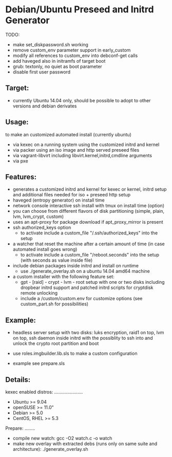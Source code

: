 Debian/Ubuntu Preseed and Initrd Generator
==========================================

TODO:
 * make set_diskpassword.sh working
 * remove custom_env parameter support in early_custom
 * modify all references to custom_env into debconf-get calls
 * add haveged also in initramfs of target boot
 * grub: textonly, no quiet as boot parameter
 * disable first user password

Target:
-------

 * currently Ubuntu 14.04 only, should be possible to adopt to other versions and debian derivates

Usage:
------

 to make an customized automated install (currently ubuntu)

 * via kexec on a running system using the customized initrd and kernel
 * via packer using an iso image and http served preseed files
 * via vagrant-libvirt including libvirt.kernel,initrd,cmdline arguments
 * via pxe

Features:
---------
 * generates a customized initrd and kernel for kexec or kernel, initrd setup
   and additional files needed for iso + preseed http setup
 * haveged (entropy generator) on install time
 * network console interactive ssh install with tmux on install time (option)
 * you can choose from different flavors of disk partitioning (simple, plain, lvm, lvm_crypt, custom)
 * uses an apt-proxy for package download if apt_proxy_mirror is present
 * ssh authorized_keys option
   * to activate include a custom_file "/.ssh/authorized_keys" into the setup
 * a watcher that reset the machine after a certain amount of time (in case automated install goes wrong)
   * to activate include a custom_file "/reboot.seconds" into the setup (with seconds as value inside file)
 * include debian packages inside initrd and install on runtime
   * use ./generate_overlay.sh on a ubuntu 14.04 amd64 machine
 * a custom installer with the following feature set:
   * gpt - [raid] - crypt - lvm - root setup with one or two disks
     including dropbear initrd support and patched initrd scripts for cryptdisk remote unlocking
   * include a /custom/custom.env for customize options (see custom_part.sh for possibilities)

Example:
--------

 * headless server setup with two disks:
  luks encryption, raid1 on top, lvm on top, 
  ssh daemon inside initrd with the possiblity to ssh into and unlock the crypto root partition and boot

 * use roles.imgbuilder.lib.sls to make a custom configuration
 * example see prepare.sls

Details:
--------

kexec enabled distros:
......................
 * Ubuntu   >= 9.04
 * openSUSE >= 11.0"
 * Debian   >= 5.0
 * CentOS,
   RHEL     >= 5.3

Prepare:
........
 * compile new watch: gcc -O2 watch.c -o watch
 * make new overlay with extracted debs (runs only on same suite and architecture): ./generate_overlay.sh
